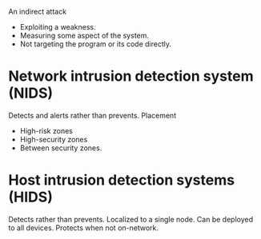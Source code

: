 An indirect attack
  - Exploiting a weakness.
  - Measuring some aspect of the system.
  - Not targeting the program or its code directly.

# Network intrusion detection system (NIDS)
Detects and alerts rather than prevents.
Placement
  - High-risk zones
  - High-security zones
  - Between security zones.

# Host intrusion detection systems (HIDS)

Detects rather than prevents.
Localized to a single node.
Can be deployed to all devices.
Protects when not on-network.
